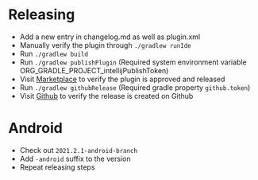 # Releasing

- Add a new entry in changelog.md as well as plugin.xml
- Manually verify the plugin through `./gradlew runIde`
- Run `./gradlew build`
- Run `./gradlew publishPlugin` (Required system environment variable ORG_GRADLE_PROJECT_intellijPublishToken)
- Visit [Marketplace](https://plugins.jetbrains.com/plugin/10761-detekt) to verify the plugin is approved and released
- Run `./gradlew githubRelease` (Required gradle property `github.token`)
- Visit [Github](https://github.com/detekt/detekt-intellij-plugin) to verify the release is created on Github

# Android

- Check out `2021.2.1-android-branch`
- Add `-android` suffix to the version
- Repeat releasing steps
